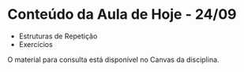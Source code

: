 # Conteúdo da Aula de Hoje - 24/09

- Estruturas de Repetição
- Exercícios


O material para consulta está disponível no Canvas da disciplina.
